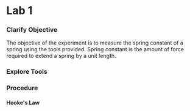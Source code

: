 # Lab 1

### Clarify Objective

The objective of the experiment is to measure the spring constant of a spring using the tools provided. Spring constant is the amount of force required to extend a spring by a unit length.

### Explore Tools





### Procedure

#### Hooke's Law